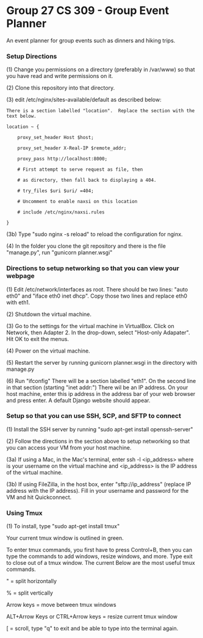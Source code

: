 # Group 27 CS 309 - Group Event Planner
An event planner for group events such as dinners and hiking trips.

### Setup Directions

(1) Change you permissions on a directory (preferably in /var/www) so that you have read and write permissions on it.

(2) Clone this repository into that directory.

(3) edit /etc/nginx/sites-available/default as described below:

    There is a section labelled "location".  Replace the section with the text below.

	location ~ {

		proxy_set_header Host $host;

		proxy_set_header X-Real-IP $remote_addr;

		proxy_pass http://localhost:8000;

		# First attempt to serve request as file, then

		# as directory, then fall back to displaying a 404.

		# try_files $uri $uri/ =404;

		# Uncomment to enable naxsi on this location

		# include /etc/nginx/naxsi.rules

	}

(3b) Type "sudo nginx -s reload" to reload the configuration for nginx.

(4) In the folder you clone the git repository and there is the file "manage.py", run "gunicorn planner.wsgi"

### Directions to setup networking so that you can view your webpage

(1)  Edit /etc/network/interfaces as root.  There should be two lines: "auto eth0" and "iface eth0 inet dhcp".  Copy those two lines and replace eth0 with eth1.  

(2)  Shutdown the virtual machine.

(3)  Go to the settings for the virtual machine in VirtualBox.  Click on Network, then Adapter 2.  In the drop-down, select "Host-only Adapater".  Hit OK to exit the menus.

(4)  Power on the virtual machine.

(5)  Restart the server by running gunicorn planner.wsgi in the directory with manage.py

(6) Run "ifconfig"  There will be a section labelled "eth1".  On the second line in that section (starting "inet addr:") There wil be an IP address.  On your host machine, enter this ip address in the address bar of your web browser and press enter.  A default Django website should appear.

### Setup so that you can use SSH, SCP, and SFTP to connect

(1) Install the SSH server by running "sudo apt-get install openssh-server"

(2) Follow the directions in the section above to setup networking so that you can access your VM from your host machine.

(3a) If using a Mac, in the Mac's terminal, enter ssh -l <username> <ip_address> where <username> is your username on the virtual machine and <ip_address> is the IP address of the virtual machine.

(3b) If using FileZilla, in the host box, enter "sftp://ip_address" (replace IP address with the IP address). Fill in your username and password for the VM and hit Quickconnect.

### Using Tmux

(1) To install, type "sudo apt-get install tmux"

Your current tmux window is outlined in green.

To enter tmux commands, you first have to press Control+B, then you can type the commands to add windows, resize windows, and more.  Type exit to close out of a tmux window.  The current Below are the most useful tmux commands.

" = split horizontally

% = split vertically

Arrow keys = move between tmux windows

ALT+Arrow Keys or CTRL+Arrow keys = resize current tmux window

[ = scroll, type "q" to exit and be able to type into the terminal again.


